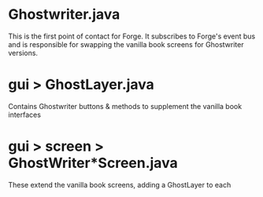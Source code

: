 # Ghostwriter.java

This is the first point of contact for Forge.
It subscribes to Forge's event bus and is responsible for swapping the vanilla book screens for Ghostwriter versions.

# gui > GhostLayer.java

Contains Ghostwriter buttons & methods to supplement the vanilla book interfaces

# gui > screen > GhostWriter*Screen.java

These extend the vanilla book screens, adding a GhostLayer to each
